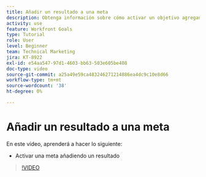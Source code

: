 ```yaml
---
title: Añadir un resultado a una meta
description: Obtenga información sobre cómo activar un objetivo agregando un resultado en [!DNL Workfront Goals].
activity: use
feature: Workfront Goals
type: Tutorial
role: User
level: Beginner
team: Technical Marketing
jira: KT-8922
exl-id: e54aa547-97d1-4603-bb63-503e605be408
doc-type: video
source-git-commit: a25a49e59ca483246271214886ea4dc9c10e8d66
workflow-type: tm+mt
source-wordcount: '38'
ht-degree: 0%

---
```


# Añadir un resultado a una meta

En este vídeo, aprenderá a hacer lo siguiente:

* Activar una meta añadiendo un resultado

>[!VIDEO](https://video.tv.adobe.com/v/335194/?quality=12&learn=on)
